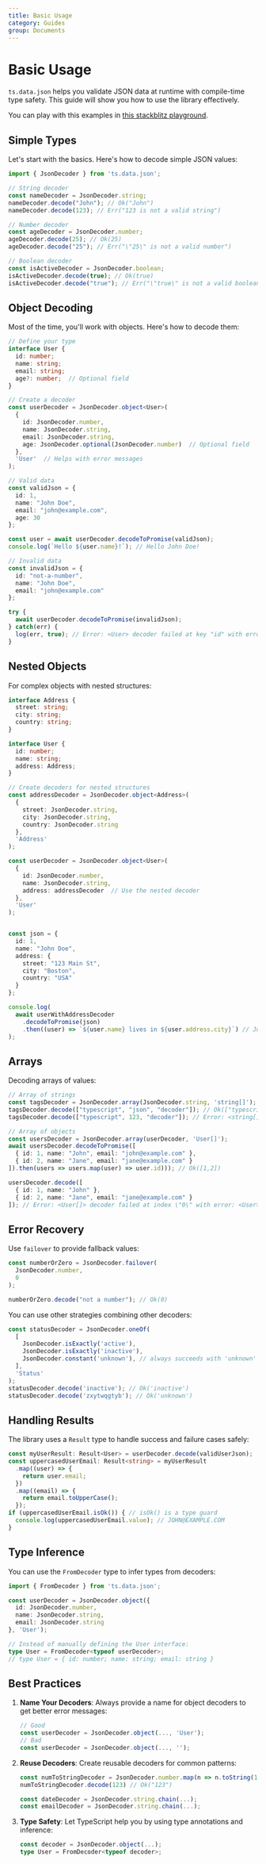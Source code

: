 ```yaml
---
title: Basic Usage
category: Guides
group: Documents
---
```


# Basic Usage

`ts.data.json` helps you validate JSON data at runtime with compile-time type safety. This guide will show you how to use the library effectively.

You can play with this examples in [this stackblitz playground](https://stackblitz.com/edit/ts-data-json-decoder-playground-sdv7scmu?file=src%2Fmain.ts).

## Simple Types

Let's start with the basics. Here's how to decode simple JSON values:

```typescript
import { JsonDecoder } from 'ts.data.json';

// String decoder
const nameDecoder = JsonDecoder.string;
nameDecoder.decode("John"); // Ok("John")
nameDecoder.decode(123); // Err("123 is not a valid string")

// Number decoder
const ageDecoder = JsonDecoder.number;
ageDecoder.decode(25); // Ok(25)
ageDecoder.decode("25"); // Err("\"25\" is not a valid number")

// Boolean decoder
const isActiveDecoder = JsonDecoder.boolean;
isActiveDecoder.decode(true); // Ok(true)
isActiveDecoder.decode("true"); // Err("\"true\" is not a valid boolean")
```

## Object Decoding

Most of the time, you'll work with objects. Here's how to decode them:

```typescript
// Define your type
interface User {
  id: number;
  name: string;
  email: string;
  age?: number;  // Optional field
}

// Create a decoder
const userDecoder = JsonDecoder.object<User>(
  {
    id: JsonDecoder.number,
    name: JsonDecoder.string,
    email: JsonDecoder.string,
    age: JsonDecoder.optional(JsonDecoder.number)  // Optional field
  },
  'User'  // Helps with error messages
);

// Valid data
const validJson = {
  id: 1,
  name: "John Doe",
  email: "john@example.com",
  age: 30
};

const user = await userDecoder.decodeToPromise(validJson);
console.log(`Hello ${user.name}!`); // Hello John Doe!

// Invalid data
const invalidJson = {
  id: "not-a-number",
  name: "John Doe",
  email: "john@example.com"
};

try {
  await userDecoder.decodeToPromise(invalidJson);
} catch(err) {
  log(err, true); // Error: <User> decoder failed at key "id" with error: "not-a-number" is not a valid number
}
```

## Nested Objects

For complex objects with nested structures:

```typescript
interface Address {
  street: string;
  city: string;
  country: string;
}

interface User {
  id: number;
  name: string;
  address: Address;
}

// Create decoders for nested structures
const addressDecoder = JsonDecoder.object<Address>(
  {
    street: JsonDecoder.string,
    city: JsonDecoder.string,
    country: JsonDecoder.string
  },
  'Address'
);

const userDecoder = JsonDecoder.object<User>(
  {
    id: JsonDecoder.number,
    name: JsonDecoder.string,
    address: addressDecoder  // Use the nested decoder
  },
  'User'
);


const json = {
  id: 1,
  name: "John Doe",
  address: {
    street: "123 Main St",
    city: "Boston", 
    country: "USA"
  }
};

console.log(
  await userWithAddressDecoder
    .decodeToPromise(json)
    .then((user) => `${user.name} lives in ${user.address.city}`) // John Doe lives in Boston
);
```

## Arrays

Decoding arrays of values:

```typescript
// Array of strings
const tagsDecoder = JsonDecoder.array(JsonDecoder.string, 'string[]');
tagsDecoder.decode(["typescript", "json", "decoder"]); // Ok(["typescript", "json", "decoder"])
tagsDecoder.decode(["typescript", 123, "decoder"]); // Error: <string[]> decoder failed at index \"1\" with error: 123 is not a valid string

// Array of objects
const usersDecoder = JsonDecoder.array(userDecoder, 'User[]');
await usersDecoder.decodeToPromise([
  { id: 1, name: "John", email: "john@example.com" },
  { id: 2, name: "Jane", email: "jane@example.com" }
]).then(users => users.map(user) => user.id))); // Ok([1,2])

usersDecoder.decode([
  { id: 1, name: "John" },
  { id: 2, name: "Jane", email: "jane@example.com" }
]); // Error: <User[]> decoder failed at index \"0\" with error: <User> decoder failed at key \"email\" with error: undefined is not a valid string
```

## Error Recovery

Use `failover` to provide fallback values:

```typescript
const numberOrZero = JsonDecoder.failover(
  JsonDecoder.number,
  0
);

numberOrZero.decode("not a number"); // Ok(0)
```

You can use other strategies combining other decoders:

```typescript
const statusDecoder = JsonDecoder.oneOf(
  [
    JsonDecoder.isExactly('active'),
    JsonDecoder.isExactly('inactive'),
    JsonDecoder.constant('unknown'), // always succeeds with 'unknown'
  ],
  'Status'
);
statusDecoder.decode('inactive'); // Ok('inactive')
statusDecoder.decode('zxytwqgtyb'); // Ok('unknown')
```

## Handling Results

The library uses a `Result` type to handle success and failure cases safely:

```typescript
const myUserResult: Result<User> = userDecoder.decode(validUserJson);
const uppercasedUserEmail: Result<string> = myUserResult
  .map((user) => {
    return user.email;
  })
  .map((email) => {
    return email.toUpperCase();
  });
if (uppercasedUserEmail.isOk()) { // isOk() is a type guard
  console.log(uppercasedUserEmail.value); // JOHN@EXAMPLE.COM
}
```

## Type Inference

You can use the `FromDecoder` type to infer types from decoders:

```typescript
import { FromDecoder } from 'ts.data.json';

const userDecoder = JsonDecoder.object({
  id: JsonDecoder.number,
  name: JsonDecoder.string,
  email: JsonDecoder.string
}, 'User');

// Instead of manually defining the User interface:
type User = FromDecoder<typeof userDecoder>;
// type User = { id: number; name: string; email: string }
```

## Best Practices

1. **Name Your Decoders**: Always provide a name for object decoders to get better error messages:
   ```typescript
   // Good
   const userDecoder = JsonDecoder.object(..., 'User');
   // Bad
   const userDecoder = JsonDecoder.object(..., '');
   ```

2. **Reuse Decoders**: Create reusable decoders for common patterns:
   ```typescript
   const numToStringDecoder = JsonDecoder.number.map(n => n.toString(10));
   numToStringDecoder.decode(123) // Ok("123")

   const dateDecoder = JsonDecoder.string.chain(...);
   const emailDecoder = JsonDecoder.string.chain(...);
   ```

3. **Type Safety**: Let TypeScript help you by using type annotations and inference:
   ```typescript
   const decoder = JsonDecoder.object(...);
   type User = FromDecoder<typeof decoder>;
   ```
